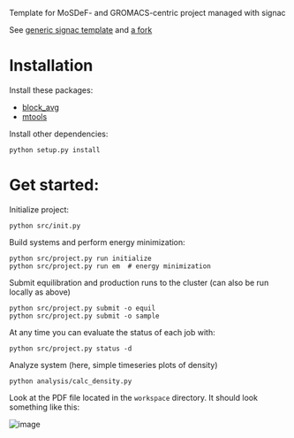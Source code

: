 Template for MoSDeF- and GROMACS-centric project managed with signac

See [generic signac template](https://github.com/glotzerlab/signac-project-template) and [a fork](https://github.com/summeraz/monolayer_screening)

# Installation

Install these packages:

* [block_avg](https://github.com/tcmoore3/block_avg)
* [mtools](https://github.com/mattwthompson/mtools)

Install other dependencies:

```
python setup.py install
```


# Get started:

Initialize project:

```
python src/init.py
```

Build systems and perform energy minimization:

```
python src/project.py run initialize
python src/project.py run em  # energy minimization
```

Submit equilibration and production runs to the cluster
(can also be run locally as above)

```
python src/project.py submit -o equil
python src/project.py submit -o sample
```

At any time you can evaluate the status of each job with:

```
python src/project.py status -d
```

Analyze system (here, simple timeseries plots of density)

```
python analysis/calc_density.py
```

Look at the PDF file located in the ```workspace``` directory. It should look something like this:

![image](https://user-images.githubusercontent.com/7935382/28077533-a8a43f84-6627-11e7-9370-1206160d185d.png)

